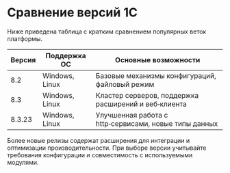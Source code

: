 # Сравнение версий 1С

Ниже приведена таблица с кратким сравнением популярных веток платформы.

| Версия | Поддержка ОС | Основные возможности |
|-------|--------------|---------------------|
| 8.2   | Windows, Linux | Базовые механизмы конфигураций, файловый режим |
| 8.3   | Windows, Linux | Кластер серверов, поддержка расширений и веб‑клиента |
| 8.3.23| Windows, Linux | Улучшенная работа с http‑сервисами, новые типы данных |

Более новые релизы содержат расширения для интеграции и оптимизации производительности. При выборе версии учитывайте требования конфигурации и совместимость с используемыми модулями.
